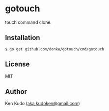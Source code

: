 # gotouch
touch command clone.

## Installation
```
$ go get github.com/donke/gotouch/cmd/gotouch
```

## License

MIT

## Author

Ken Kudo (aka.kudoken@gmail.com)
